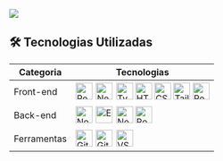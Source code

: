<a href="https://wakatime.com"><img src="https://wakatime.com/share/@Gabriel_Dev/b0705488-16e5-44d1-8347-11ae0d4a38c5.png" /></a>

<h2>🛠 Tecnologias Utilizadas</h2>
  <table>
    <thead>
      <tr>
        <th>Categoria</th>
        <th>Tecnologias</th>
      </tr>
    </thead>
    <tbody>
      <tr>
        <td>Front-end</td>
        <td>
          <img src="https://cdn.jsdelivr.net/gh/devicons/devicon/icons/react/react-original.svg" alt="React" width="30"/>
          <img src="https://cdn.jsdelivr.net/gh/devicons/devicon/icons/nextjs/nextjs-original.svg" alt="Next.js" width="30" style="background-color: white; padding: 2px;"/>
          <img src="https://cdn.jsdelivr.net/gh/devicons/devicon/icons/typescript/typescript-original.svg" alt="TypeScript" width="30"/>
          <img src="https://cdn.jsdelivr.net/gh/devicons/devicon/icons/html5/html5-original.svg" alt="HTML5" width="30"/>
          <img src="https://cdn.jsdelivr.net/gh/devicons/devicon/icons/css3/css3-original.svg" alt="CSS3" width="30"/>
          <img src="https://raw.githubusercontent.com/tailwindlabs/tailwindcss/master/.github/logo-dark.svg" alt="Tailwind CSS" width="30"/>
          <img src="https://cdn.jsdelivr.net/gh/devicons/devicon/icons/redux/redux-original.svg" alt="Redux" width="30"/>
        </td>
      </tr>
      <tr>
        <td>Back-end</td>
        <td>
          <img src="https://cdn.jsdelivr.net/gh/devicons/devicon/icons/nodejs/nodejs-original.svg" alt="Node.js" width="30"/>
          <img src="https://cdn.jsdelivr.net/gh/devicons/devicon/icons/express/express-original.svg" alt="Express" width="30" style="background-color: white; padding: 2px;"/>
          <img src="https://d33wubrfki0l68.cloudfront.net/e937e774cbbe23635999615ad5d7732decad182a/26072/logo-small.ede75a6b.svg" alt="NestJS" width="30"/>
          <img src="https://cdn.jsdelivr.net/gh/devicons/devicon/icons/postgresql/postgresql-original.svg" alt="PostgreSQL" width="30"/>
        </td>
      </tr>
      <tr>
        <td>Ferramentas</td>
        <td>
          <img src="https://cdn.jsdelivr.net/gh/devicons/devicon/icons/git/git-original.svg" alt="Git" width="30"/>
          <img src="https://cdn.jsdelivr.net/gh/devicons/devicon/icons/github/github-original.svg" alt="GitHub" width="30" style="background-color: white; padding: 2px;"/>
          <img src="https://cdn.jsdelivr.net/gh/devicons/devicon/icons/vscode/vscode-original.svg" alt="VS Code" width="30"/>
        </td>
      </tr>
    </tbody>
  </table>




